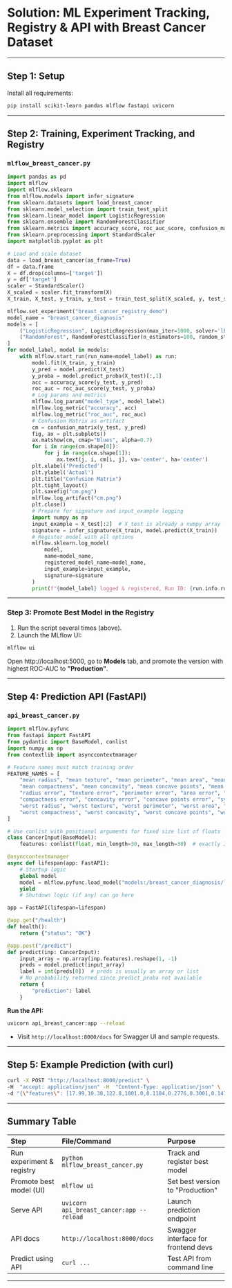 # Solution: ML Experiment Tracking, Registry \& API with Breast Cancer Dataset


***

## **Step 1: Setup**

Install all requirements:

```bash
pip install scikit-learn pandas mlflow fastapi uvicorn
```


***

## **Step 2: Training, Experiment Tracking, and Registry**

### `mlflow_breast_cancer.py`

```python
import pandas as pd
import mlflow
import mlflow.sklearn
from mlflow.models import infer_signature
from sklearn.datasets import load_breast_cancer
from sklearn.model_selection import train_test_split
from sklearn.linear_model import LogisticRegression
from sklearn.ensemble import RandomForestClassifier
from sklearn.metrics import accuracy_score, roc_auc_score, confusion_matrix
from sklearn.preprocessing import StandardScaler
import matplotlib.pyplot as plt

# Load and scale dataset
data = load_breast_cancer(as_frame=True)
df = data.frame
X = df.drop(columns=['target'])
y = df['target']
scaler = StandardScaler()
X_scaled = scaler.fit_transform(X)
X_train, X_test, y_train, y_test = train_test_split(X_scaled, y, test_size=0.3, random_state=42)

mlflow.set_experiment("breast_cancer_registry_demo")
model_name = "breast_cancer_diagnosis"
models = [
    ("LogisticRegression", LogisticRegression(max_iter=1000, solver='lbfgs')),
    ("RandomForest", RandomForestClassifier(n_estimators=100, random_state=42))
]
for model_label, model in models:
    with mlflow.start_run(run_name=model_label) as run:
        model.fit(X_train, y_train)
        y_pred = model.predict(X_test)
        y_proba = model.predict_proba(X_test)[:,1]
        acc = accuracy_score(y_test, y_pred)
        roc_auc = roc_auc_score(y_test, y_proba)
        # Log params and metrics
        mlflow.log_param("model_type", model_label)
        mlflow.log_metric("accuracy", acc)
        mlflow.log_metric("roc_auc", roc_auc)
        # Confusion Matrix as artifact
        cm = confusion_matrix(y_test, y_pred)
        fig, ax = plt.subplots()
        ax.matshow(cm, cmap="Blues", alpha=0.7)
        for i in range(cm.shape[0]):
            for j in range(cm.shape[1]):
                ax.text(j, i, cm[i, j], va='center', ha='center')
        plt.xlabel('Predicted')
        plt.ylabel('Actual')
        plt.title("Confusion Matrix")
        plt.tight_layout()
        plt.savefig("cm.png")
        mlflow.log_artifact("cm.png")
        plt.close()
        # Prepare for signature and input_example logging
        import numpy as np
        input_example = X_test[:2]  # X_test is already a numpy array
        signature = infer_signature(X_train, model.predict(X_train))
        # Register model with all options
        mlflow.sklearn.log_model(
            model,
            name=model_name,
            registered_model_name=model_name,
            input_example=input_example,
            signature=signature
        )
        print(f"{model_label} logged & registered, Run ID: {run.info.run_id}")
```


***

### **Step 3: Promote Best Model in the Registry**

1. Run the script several times (above).
2. Launch the MLflow UI:

```bash
mlflow ui
```

Open http://localhost:5000, go to **Models** tab, and promote the version with highest ROC-AUC to **"Production"**.

***

## **Step 4: Prediction API (FastAPI)**

### `api_breast_cancer.py`

```python
import mlflow.pyfunc
from fastapi import FastAPI
from pydantic import BaseModel, conlist
import numpy as np
from contextlib import asynccontextmanager

# Feature names must match training order
FEATURE_NAMES = [
    "mean radius", "mean texture", "mean perimeter", "mean area", "mean smoothness",
    "mean compactness", "mean concavity", "mean concave points", "mean symmetry", "mean fractal dimension",
    "radius error", "texture error", "perimeter error", "area error", "smoothness error",
    "compactness error", "concavity error", "concave points error", "symmetry error", "fractal dimension error",
    "worst radius", "worst texture", "worst perimeter", "worst area", "worst smoothness",
    "worst compactness", "worst concavity", "worst concave points", "worst symmetry", "worst fractal dimension"
]

# Use conlist with positional arguments for fixed size list of floats
class CancerInput(BaseModel):
    features: conlist(float, min_length=30, max_length=30)  # exactly 30 floats

@asynccontextmanager
async def lifespan(app: FastAPI):
    # Startup logic
    global model
    model = mlflow.pyfunc.load_model("models:/breast_cancer_diagnosis/latest")
    yield
    # Shutdown logic (if any) can go here

app = FastAPI(lifespan=lifespan)

@app.get("/health")
def health():
    return {"status": "OK"}

@app.post("/predict")
def predict(inp: CancerInput):
    input_array = np.array(inp.features).reshape(1, -1)
    preds = model.predict(input_array)
    label = int(preds[0])  # preds is usually an array or list
    # No probability returned since predict_proba not available
    return {
        "prediction": label
    }
```

**Run the API:**

```bash
uvicorn api_breast_cancer:app --reload
```

- Visit `http://localhost:8000/docs` for Swagger UI and sample requests.

***

## **Step 5: Example Prediction (with curl)**

```bash
curl -X POST "http://localhost:8000/predict" \
-H  "accept: application/json" -H  "Content-Type: application/json" \
-d "{\"features\": [17.99,10.38,122.8,1001.0,0.1184,0.2776,0.3001,0.1471,0.2419,0.07871,1.095,0.9053,8.589,153.4,0.006399,0.04904,0.05373,0.01587,0.03003,0.006193,25.38,17.33,184.6,2019.0,0.1622,0.6656,0.7119,0.2654,0.4601,0.1189]}"
```


***

## **Summary Table**

| Step | File/Command | Purpose |
| :-- | :-- | :-- |
| Run experiment \& registry | `python mlflow_breast_cancer.py` | Track and register best model |
| Promote best model (UI) | `mlflow ui` | Set best version to "Production" |
| Serve API | `uvicorn api_breast_cancer:app --reload` | Launch prediction endpoint |
| API docs | `http://localhost:8000/docs` | Swagger interface for frontend devs |
| Predict using API | `curl ...` | Test API from command line |


***
